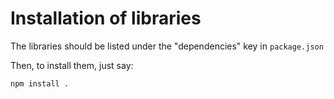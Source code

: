 
Installation of libraries
=========================

The libraries should be listed under the "dependencies" key in `package.json`

Then, to install them, just say:

    npm install .

